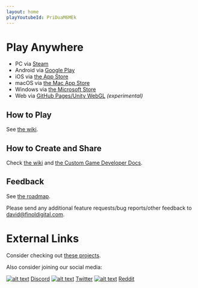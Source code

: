 ```yaml
---
layout: home
playYoutubeId: PriDuaM6MEk
---
```


# Play Anywhere
- PC via [Steam](https://store.steampowered.com/app/1742850/Card_Game_Simulator/)
- Android via [Google Play](https://play.google.com/store/apps/details?id=com.finoldigital.cardgamesim)
- iOS via [the App Store](https://apps.apple.com/us/app/card-game-simulator/id1392877362?ls=1)
- macOS via [the Mac App Store](https://apps.apple.com/us/app/card-game-simulator/id1398206553?ls=1&mt=12)
- Windows via [the Microsoft Store](https://www.microsoft.com/store/apps/9N96N5S4W3J0)
- Web via [GitHub Pages/Unity WebGL](cgs-webgl.html) *(experimental)*

## How to Play

See [the wiki](https://github.com/finol-digital/Card-Game-Simulator/wiki).

## How to Create and Share

Check [the wiki](https://github.com/finol-digital/Card-Game-Simulator/wiki/Crash-Course-into-Game-Development-with-CGS) and [the Custom Game Developer Docs](custom.html).

## Feedback

See [the roadmap](roadmap.html). 

Please send any additional feature requests/bug reports/other feedback to <david@finoldigital.com>.

# External Links

Consider checking out [these projects](external.html).

Also consider joining our social media:

[![alt text][1.1]][1] [Discord](http://discord.cardgamesimulator.com) [![alt text][2.1]][2] [Twitter](https://twitter.com/cardgamesim) [![alt text][3.1]][3] [Reddit](https://www.reddit.com/r/CardGameSimulator/)

[1.1]: https://i.imgur.com/oea5DvA.png (discord icon with padding)
[2.1]: http://i.imgur.com/tXSoThF.png (twitter icon with padding)
[3.1]: https://i.imgur.com/RyNV7tK.png (reddit icon with padding)

[1]: http://discord.cardgamesimulator.com
[2]: https://twitter.com/cardgamesim
[3]: https://www.reddit.com/r/CardGameSimulator/
